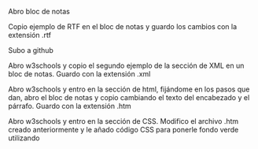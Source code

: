 Abro bloc de notas

Copio ejemplo de RTF en el bloc de notas y guardo los cambios con la extensión .rtf

Subo a github

Abro w3schools y copio el segundo ejemplo de la sección de XML en un bloc de notas. Guardo con la extensión .xml

Abro w3schools y entro en la sección de html, fijándome en los pasos que dan, abro el bloc de notas y copio cambiando el texto del encabezado y el párrafo. Guardo con la extensión .htm

Abro w3schools y entro en la sección de CSS. Modifico el archivo .htm creado anteriormente y le añado código CSS para ponerle fondo verde utilizando <style>
  
  

